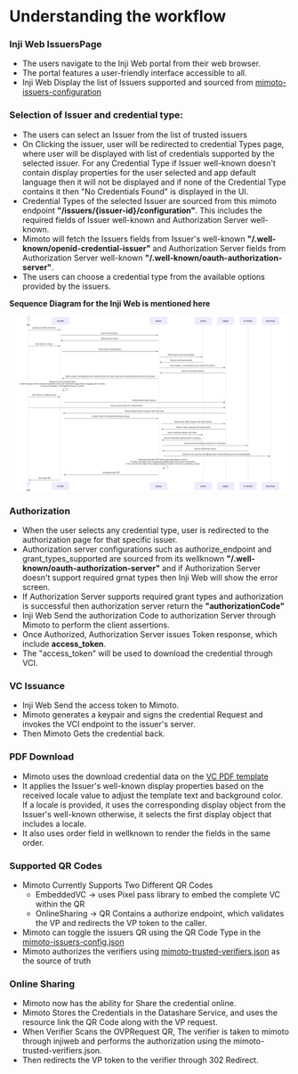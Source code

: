 # **Understanding the workflow**


### **Inji Web IssuersPage**

- The users navigate to the Inji Web portal from their web browser.
- The portal features a user-friendly interface accessible to all.
- Inji Web Display the list of Issuers supported and sourced from [mimoto-issuers-configuration](https://github.com/mosip/mosip-config/blob/collab1/mimoto-issuers-config.json)

### **Selection of Issuer and credential type:**

- The users can select an Issuer from the list of trusted issuers
- On Clicking the issuer, user will be redirected to credential Types page, where user will be displayed with list of credentials supported by the selected issuer. For any Credential Type if Issuer well-known doesn't contain display properties for the user selected and app default language then it will not be displayed and if none of the Credential Type contains it then "No Credentials Found" is displayed in the UI.
- Credential Types of the selected Issuer are sourced from this mimoto endpoint **"/issuers/{issuer-id}/configuration"**. This includes the required fields of Issuer well-known and Authorization Server well-known.
- Mimoto will fetch the Issuers fields from Issuer's well-known **"/.well-known/openid-credential-issuer"** and Authorization Server fields from Authorization Server well-known **"/.well-known/oauth-authorization-server"**.
- The users can choose a credential type from the available options provided by the issuers.


**Sequence Diagram for the Inji Web is mentioned here**

![inji-web-sequence.png](InjiWebSequence.png)

### **Authorization**

- When the user selects any credential type, user is redirected to the authorization page for that specific issuer.
- Authorization server configurations such as authorize_endpoint and grant_types_supported are sourced from its wellknown **"/.well-known/oauth-authorization-server"** and if Authorization Server doesn't support required grnat types then Inji Web will show the error screen.
- If Authorization Server supports required grant types and authorization is successful then authorization server return the **"authorizationCode"**
- Inji Web Send the authorization Code to authorization Server through Mimoto to perform the client assertions.
- Once Authorized, Authorization Server issues Token response, which include **access_token**.
- The "access_token" will be used to download the credential through VCI.

### **VC Issuance**

- Inji Web Send the access token to Mimoto.
- Mimoto generates a keypair and signs the credential Request and invokes the VCI endpoint to the issuer's server.
- Then Mimoto Gets the credential back.

### **PDF Download**

- Mimoto uses the download credential data on the [VC PDF template](https://github.com/mosip/mosip-config/blob/collab1/credential-template.html)
- It applies the Issuer's well-known display properties based on the received locale value to adjust the template text and background color. If a locale is provided, it uses the corresponding display object from the Issuer's well-known otherwise, it selects the first display object that includes a locale.
- It also uses order field in wellknown to render the fields in the same order.

### **Supported QR Codes**

- Mimoto Currently Supports Two Different QR Codes
  - EmbeddedVC -> uses Pixel pass library to embed the complete VC within the QR
  - OnlineSharing -> QR Contains a authorize endpoint, which validates the VP and redirects the VP token to the caller.
- Mimoto can toggle the issuers QR using the QR Code Type in the [mimoto-issuers-config.json](https://github.com/mosip/inji-config/blob/31704e5a31775551f535f74b3f9baad587468b79/mimoto-issuers-config.json#L105)
- Mimoto authorizes the verifiers using [mimoto-trusted-verifiers.json](https://github.com/mosip/inji-config/blob/release-0.3.x/mimoto-trusted-verifiers.json) as the source of truth

### **Online Sharing**

- Mimoto now has the ability for Share the credential online.
- Mimoto Stores the Credentials in the Datashare Service, and uses the resource link the QR Code along with the VP request. 
- When Verifier Scans the OVPRequest QR, The verifier is taken to mimoto through injiweb and performs the authorization using the mimoto-trusted-verifiers.json.
- Then redirects the VP token to the verifier through 302 Redirect. 
